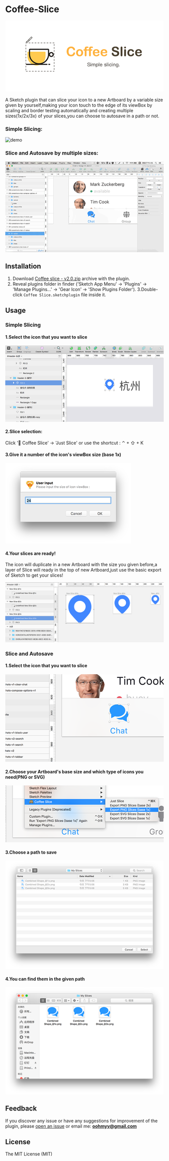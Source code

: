Coffee-Slice
===========

   ![logo](https://github.com/KivyGogh/Coffee-Slice/blob/master/img/pic_en.png)

A Sketch plugin that can slice your icon to a new Artboard by a variable size given by yourself,making your icon touch to the edge of its viewBox by scaling and border testing automatically and creating multiple sizes(1x/2x/3x) of your slices,you can choose to autosave in a path or not.

### Simple Slicing:

   ![demo](https://github.com/KivyGogh/Coffee-Slice/blob/master/img/demo1.gif)

### Slice and Autosave by multiple sizes:

   ![demo](https://github.com/KivyGogh/Coffee-Slice/blob/master/img/demo2.gif)

## Installation

1. Download [Coffee slice - v2.0.zip](https://github.com/KivyGogh/Coffee-Slice/blob/master/installer-package/Coffee-Slice.sketchplugin.zip?raw=true) archive with the plugin.
2. Reveal plugins folder in finder ('Sketch App Menu' -> 'Plugins' -> 'Manage Plugins...' -> 'Gear Icon' -> 'Show Plugins Folder').
3.Double-click `Coffee Slice.sketchplugin` file inside it.

## Usage

### Simple Slicing

#### 1.Select the icon that you want to slice

   ![selection](https://github.com/KivyGogh/Coffee-Slice/blob/master/img/selectIcon.png)

#### 2.Slice selection:

 Click '🙉 Coffee Slice' -> 'Just Slice' or use the shortcut : ⌃ + ⇧ + K

#### 3.Give it a number of the icon's viewBox size (base 1x)

   ![input size](https://github.com/KivyGogh/Coffee-Slice/blob/master/img/inputSize.png)

#### 4.Your slices are ready!

The icon will duplicate in a new Artboard with the size you given before,a layer of Slice will ready in the top of new Artboard,just use the basic export of Sketch to get your slices!

   ![readied](https://github.com/KivyGogh/Coffee-Slice/blob/master/img/readied.png)


### Slice and Autosave

#### 1.Select the icon that you want to slice

   ![autosave](https://github.com/KivyGogh/Coffee-Slice/blob/master/img/autosave1.png)

#### 2.Choose your Artboard's base size and which type of icons you need(PNG or SVG)

   ![autosave](https://github.com/KivyGogh/Coffee-Slice/blob/master/img/autosave2.png)

#### 3.Choose a path to save

   ![autosave](https://github.com/KivyGogh/Coffee-Slice/blob/master/img/autosave3.png)

#### 4.You can find them in the given path

   ![autosave](https://github.com/KivyGogh/Coffee-Slice/blob/master/img/autosave4.png)



## Feedback

If you discover any issue or have any suggestions for improvement of the plugin, please [open an issue](https://github.com/kivygogh/Coffee-Slice/issues) or email me: **oohmyv@gmail.com**

## License

The MIT License (MIT)
